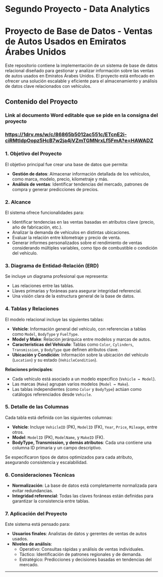# Segundo Proyecto - Data Analytics

# Proyecto de Base de Datos - Ventas de Autos Usados en Emiratos Árabes Unidos

Este repositorio contiene la implementación de un sistema de base de datos relacional diseñado para gestionar y analizar información sobre las ventas de autos usados en Emiratos Árabes Unidos. El proyecto está enfocado en ofrecer una solución escalable y eficiente para el almacenamiento y análisis de datos clave relacionados con vehículos.

## Contenido del Proyecto

### Link al documento Word editable que se pide en la consigna del proyecto
### https://1drv.ms/w/c/86865b5012ac551c/ETcnE2i-ciRMtIdpOopz5HcB7w2ja4jVZmTGMNrxLf5FmA?e=HAWADZ

### 1. Objetivo del Proyecto
El objetivo principal fue crear una base de datos que permita:
- **Gestión de datos**: Almacenar información detallada de los vehículos, como marca, modelo, precio, kilometraje y más.
- **Análisis de ventas**: Identificar tendencias del mercado, patrones de compra y generar predicciones de precios.

### 2. Alcance
El sistema ofrece funcionalidades para:
- Identificar tendencias en las ventas basadas en atributos clave (precio, año de fabricación, etc.).
- Analizar la demanda de vehículos en distintas ubicaciones.
- Evaluar la relación entre kilometraje y precio de venta.
- Generar informes personalizados sobre el rendimiento de ventas considerando múltiples variables, como tipo de combustible o condición del vehículo.

### 3. Diagrama de Entidad-Relación (ERD)
Se incluye un diagrama profesional que representa:
- Las relaciones entre las tablas.
- Llaves primarias y foráneas para asegurar integridad referencial.
- Una visión clara de la estructura general de la base de datos.

### 4. Tablas y Relaciones
El modelo relacional incluye las siguientes tablas:
- **Vehicle**: Información general del vehículo, con referencias a tablas como `Model`, `BodyType` y `FuelType`.
- **Model y Make**: Relación jerárquica entre modelos y marcas de autos.
- **Características del Vehículo**: Tablas como `Color`, `Cylinders`, `Transmission`, y `BodyType` que definen atributos clave.
- **Ubicación y Condición**: Información sobre la ubicación del vehículo (`Location`) y su estado (`VehicleCondition`).

**Relaciones principales**:
- Cada vehículo está asociado a un modelo específico (`Vehicle ↔ Model`).
- Las marcas (`Make`) agrupan varios modelos (`Model ↔ Make`).
- Las tablas independientes (como `Color` y `BodyType`) actúan como catálogos referenciados desde `Vehicle`.

### 5. Detalle de las Columnas
Cada tabla está definida con las siguientes columnas:
- **Vehicle**: Incluye `VehicleID` (PK), `ModelID` (FK), `Year`, `Price`, `Mileage`, entre otros.
- **Model**: `ModelID` (PK), `ModelName`, y `MakeID` (FK).
- **BodyType, Transmission, y demás atributos**: Cada una contiene una columna ID primaria y un campo descriptivo.

Se especificaron tipos de datos optimizados para cada atributo, asegurando consistencia y escalabilidad.

### 6. Consideraciones Técnicas
- **Normalización**: La base de datos está completamente normalizada para evitar redundancias.
- **Integridad referencial**: Todas las claves foráneas están definidas para garantizar la consistencia entre tablas.

### 7. Aplicación del Proyecto
Este sistema está pensado para:
- **Usuarios finales**: Analistas de datos y gerentes de ventas de autos usados.
- **Niveles de análisis**:
  - Operativo: Consultas rápidas y análisis de ventas individuales.
  - Táctico: Identificación de patrones regionales y de demanda.
  - Estratégico: Predicciones y decisiones basadas en tendencias del mercado.

---
